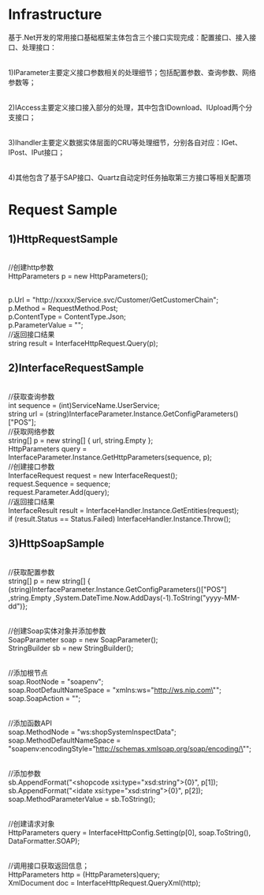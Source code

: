 # Infrastructure
基于.Net开发的常用接口基础框架主体包含三个接口实现完成：配置接口、接入接口、处理接口：

<br>1)IParameter主要定义接口参数相关的处理细节；包括配置参数、查询参数、网络参数等；

<br>2)IAccess主要定义接口接入部分的处理，其中包含IDownload、IUpload两个分支接口；

<br>3)Ihandler主要定义数据实体层面的CRU等处理细节，分别各自对应：IGet、IPost、IPut接口；

<br>4)其他包含了基于SAP接口、Quartz自动定时任务抽取第三方接口等相关配置项

# Request Sample
## 1)HttpRequestSample
<br>//创建http参数
<br> HttpParameters p = new HttpParameters();

<br>p.Url = "http://xxxxx/Service.svc/Customer/GetCustomerChain";
<br>p.Method = RequestMethod.Post;
<br>p.ContentType = ContentType.Json;
<br>p.ParameterValue = "";
<br>//返回接口结果
<br>string result = InterfaceHttpRequest.Query(p);
## 2)InterfaceRequestSample
<br>//获取查询参数
<br>int sequence = (int)ServiceName.UserService;
<br>string url = (string)InterfaceParameter.Instance.GetConfigParameters()["POS"];
<br>//获取网络参数
<br>string[] p = new string[] { url, string.Empty };
<br>HttpParameters query = InterfaceParameter.Instance.GetHttpParameters(sequence, p);
<br>//创建接口参数
<br>InterfaceRequest request = new InterfaceRequest();
<br>request.Sequence = sequence;
<br>request.Parameter.Add(query);
<br>//返回接口结果
<br>InterfaceResult<UserEntity> result = InterfaceHandler.Instance.GetEntities<UserEntity>(request);
<br>if (result.Status == Status.Failed) InterfaceHandler.Instance.Throw();

## 3)HttpSoapSample
 <br>//获取配置参数
 <br>string[] p = new string[] { (string)InterfaceParameter.Instance.GetConfigParameters()["POS"]
                                 ,string.Empty
                                 ,System.DateTime.Now.AddDays(-1).ToString("yyyy-MM-dd")};

<br>//创建Soap实体对象并添加参数
<br>SoapParameter soap = new SoapParameter();
<br>StringBuilder sb = new StringBuilder();
 
<br>//添加根节点
<br>soap.RootNode = "soapenv";
<br>soap.RootDefaultNameSpace = "xmlns:ws=\"http://ws.nip.com\"";
<br>soap.SoapAction = "";

<br>//添加函数API
<br>soap.MethodNode = "ws:shopSystemInspectData";
<br>soap.MethodDefaultNameSpace = "soapenv:encodingStyle=\"http://schemas.xmlsoap.org/soap/encoding/\"";

<br>//添加参数
<br>sb.AppendFormat("<shopcode xsi:type=\"xsd:string\">{0}</shopcode>", p[1]);
<br>sb.AppendFormat("<idate xsi:type=\"xsd:string\">{0}</idate>", p[2]);
<br>soap.MethodParameterValue = sb.ToString();  

<br>//创建请求对象
<br>HttpParameters query = InterfaceHttpConfig.Setting(p[0], soap.ToString(), DataFormatter.SOAP);

<br>//调用接口获取返回信息；
<br>HttpParameters http = (HttpParameters)query;
<br>XmlDocument doc = InterfaceHttpRequest.QueryXml(http);
